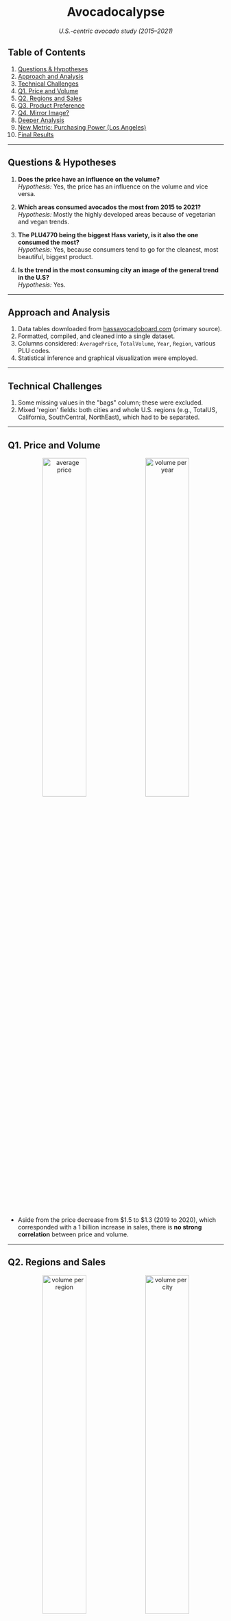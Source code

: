 <h1 align="center">Avocadocalypse</h1>
<p align="center"><em>U.S.-centric avocado study (2015–2021)</em></p>

## Table of Contents

1. [Questions & Hypotheses](#questions--hypotheses)
2. [Approach and Analysis](#approach-and-analysis)
3. [Technical Challenges](#technical-challenges)
4. [Q1. Price and Volume](#q1-price-and-volume)
5. [Q2. Regions and Sales](#q2-regions-and-sales)
6. [Q3. Product Preference](#q3-product-preference)
7. [Q4. Mirror Image?](#q4-mirror-image)
8. [Deeper Analysis](#deeper-analysis)
9. [New Metric: Purchasing Power (Los Angeles)](#new-metric-purchasing-power-los-angeles)
10. [Final Results](#final-results)

---

## Questions & Hypotheses

1. **Does the price have an influence on the volume?**  
   *Hypothesis:* Yes, the price has an influence on the volume and vice versa.

2. **Which areas consumed avocados the most from 2015 to 2021?**  
   *Hypothesis:* Mostly the highly developed areas because of vegetarian and vegan trends.

3. **The PLU4770 being the biggest Hass variety, is it also the one consumed the most?**  
   *Hypothesis:* Yes, because consumers tend to go for the cleanest, most beautiful, biggest product.

4. **Is the trend in the most consuming city an image of the general trend in the U.S?**  
   *Hypothesis:* Yes.

---

## Approach and Analysis

1. Data tables downloaded from [hassavocadoboard.com](https://hassavocadoboard.com) (primary source).
2. Formatted, compiled, and cleaned into a single dataset.
3. Columns considered: `AveragePrice`, `TotalVolume`, `Year`, `Region`, various PLU codes.
4. Statistical inference and graphical visualization were employed.

---

## Technical Challenges

1. Some missing values in the "bags" column; these were excluded.
2. Mixed 'region' fields: both cities and whole U.S. regions (e.g., TotalUS, California, SouthCentral, NorthEast), which had to be separated.

---

## Q1. Price and Volume

<p align="center">
  <img src="https://github.com/user-attachments/assets/643edca1-0294-4b02-8350-07981108f395" alt="average price" width="45%" style="display:inline-block; margin-right: 10px;" />
  <img src="https://github.com/user-attachments/assets/91a348cd-27f6-456c-a5c2-ec60491fb323" alt="volume per year" width="45%" style="display:inline-block;" />
</p>

- Aside from the price decrease from $1.5 to $1.3 (2019 to 2020), which corresponded with a 1 billion increase in sales, there is **no strong correlation** between price and volume.

---

## Q2. Regions and Sales

<p align="center">
  <img src="https://github.com/user-attachments/assets/da6445ae-88e0-48fa-9193-3fa6f651a18c" alt="volume per region" width="45%" style="display:inline-block; margin-right: 10px;" />
  <img src="https://github.com/user-attachments/assets/2ba1cd4d-b1de-49ad-8d1a-d60551fb91b0" alt="volume per city" width="45%" style="display:inline-block;" />
</p>

Looking at the cities, we see Los Angeles, New York, Houston, Denver, San Francisco, Chicago as the cities who consume the most.
_Los Angeles is the top city (1.05 billion avocados sold, 2015–2021)._

---

## Q3. Product Preference

<h4 align="center">Variety per Year</h4>

<p align="center">
  <img src="https://github.com/user-attachments/assets/9e29d3ea-8604-410b-86e0-b925b2d4830c" alt="variety per year" width="60%" />
</p>

- The most popular avocado variety is **PLU 4046** (small size).
- **PLU 4770** (the biggest Hass) is the least sold, not the most.
- Important: Difference might be due to production—not just preference.

---

## Q4. Mirror Image?

<table>
  <tr>
    <td align="center" width="50%">
      <img src="https://github.com/user-attachments/assets/6f870747-2993-4b9a-9cfe-20d5a979697b" alt="volume and variety per year" width="100%" />
      <div><strong>Volume in the U.S from 2015 to 2021</strong></div>
    </td>
    <td align="center" width="50%">
      <img src="https://github.com/user-attachments/assets/1a5d0c50-8e12-4543-bbd0-de38342d1beb" alt="volume los angeles" width="100%" />
      <div><strong>Volume in Los Angeles from 2015 to 2021</strong></div>
    </td>
  </tr>
</table>

**Total U.S. volume (2015–2021):**  
- The general trend: total volume **increases** over time.

**Los Angeles consumption:**  
- Trend is _stable_ around **150 million** per year.

**Conclusion:**  
- LA’s trend does **not** mirror the U.S. as a whole.

---

## Deeper Analysis

<h4 align="center">Top Cities/Years</h4>

<p align="center">
  <img src="https://github.com/user-attachments/assets/ad736bb2-19dd-4370-b6e4-de025df93b4f" alt="top 10 cities years" width="60%" />
</p>

- Los Angeles & New York are the two majors contributors to the sales of avocados in the U.S followed by Phoenix, Houston and Dallas
---

## New Metric: Purchasing Power (Los Angeles)

<table>
  <tr>
    <td align="center" width="50%">
      <img src="https://github.com/user-attachments/assets/395ee4c0-5302-4e9a-a02d-ecb3421dcb81" alt="volume los angeles" width="100%" />
      <div><strong>Volume in Los Angeles from 2015 to 2021</strong></div>
    </td>
    <td align="center" width="50%">
      <img src="https://github.com/user-attachments/assets/06cecc41-a264-4160-9d23-78b297f2ef45" alt="Purchasing power" width="100%" />
      <div><strong>Purchasing Power from 2015 to 2021</strong></div>
    </td>
  </tr>
</table>

- In 2018, the price per avocado dropped, as did the number of avocados per inhabitant, corresponding with a drop in total volume.
- Despite rising prices and general cost of living, _the number of avocados bought per inhabitant does not fluctuate significantly_.

---

## Final Results

1. **Does the price have an influence on the volume?**  
   In a sense yes but it is not significant enough to have an influence; other variables come into play.

2. **Which areas consumed avocados the most from 2015 to 2021?**  
   West, California, and South Central have consumed the most avocados from 2015 to 2021. Los Angeles is the city where the most avocados were sold during that period (1.05 billion avocados sold).

3. **The PLU4770 being the biggest Hass variety, is it also the one consumed the most?**  
   Quite the opposite, the PLU4770 is the least sold while the smaller one, the PLU 4046, is the one sold the most. However, it would be important to compare the production units to the units sold to see if the fact that the PLU4770 is sold the least is because it is also the least produced.

4. **Is the trend in the most consuming city an image of the general trend in the U.S?**  
   No, the trend in Los Angeles tends to be stabilized around 150 million every year while the general trend in the U.S tends to increase over the years.

5. **Los Angeles and New York consume the most avocados, followed by Dallas, Houston, Phoenix, Chicago, and San Francisco.**

6. **Despite the price increase, the general cost of living increasing as well, the number of avocados bought per inhabitant doesn’t fluctuate significantly.**

---
